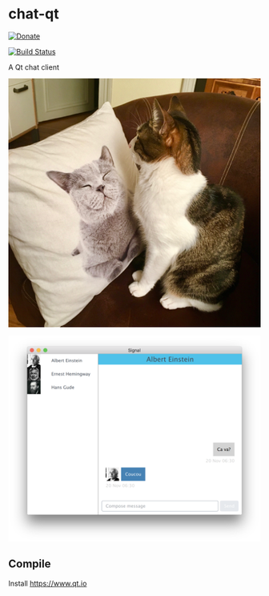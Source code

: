 # chat-qt

[![Donate](https://liberapay.com/assets/widgets/donate.svg)](https://liberapay.com/martindelille/donate)

[![Build Status](https://travis-ci.org/MartinDelille/signal-qt.svg?branch=master)](https://travis-ci.org/MartinDelille/signal-qt)

A Qt chat client

![Chat](images/chat.jpg)

![Screenshot](screenshot.png)

## Compile

Install https://www.qt.io
